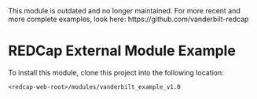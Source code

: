 <aside class="warning">
This module is outdated and no longer maintained.  For more recent and more complete examples, look here:
https://github.com/vanderbilt-redcap
</aside>

# REDCap External Module Example

To install this module, clone this project into the following location:

`<redcap-web-root>/modules/vanderbilt_example_v1.0`
